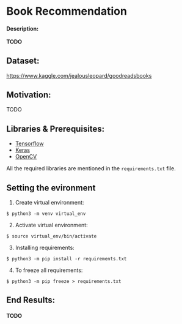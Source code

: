 # Book Recommendation

<h4>Description: <br><br>TODO<br></h4>

## Dataset:
https://www.kaggle.com/jealousleopard/goodreadsbooks

## Motivation:
TODO

## Libraries & Prerequisites:

- [Tensorflow]()
- [Keras]()
- [OpenCV]()

All the required libraries are mentioned in the <code>requirements.txt</code> file.

## Setting the evironment
1. Create virtual environment:
```
$ python3 -m venv virtual_env
```

2. Activate virtual environment:
```
$ source virtual_env/bin/activate
```

3. Installing requirements:
```
$ python3 -m pip install -r requirements.txt
```

4. To freeze all requirements:
```
$ python3 -m pip freeze > requirements.txt
```

## End Results:

#### TODO

